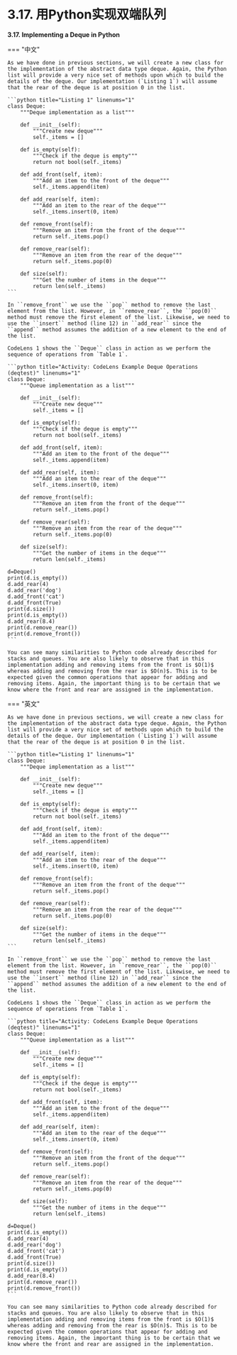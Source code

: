 # 3.17. 用Python实现双端队列

**3.17. Implementing a Deque in Python**

=== "中文"

    As we have done in previous sections, we will create a new class for the implementation of the abstract data type deque. Again, the Python list will provide a very nice set of methods upon which to build the details of the deque. Our implementation (`Listing 1`) will assume that the rear of the deque is at position 0 in the list.
    
    ```python title="Listing 1" linenums="1"
    class Deque:
        """Deque implementation as a list"""
    
        def __init__(self):
            """Create new deque"""
            self._items = []
    
        def is_empty(self):
            """Check if the deque is empty"""
            return not bool(self._items)
    
        def add_front(self, item):
            """Add an item to the front of the deque"""
            self._items.append(item)
    
        def add_rear(self, item):
            """Add an item to the rear of the deque"""
            self._items.insert(0, item)
    
        def remove_front(self):
            """Remove an item from the front of the deque"""
            return self._items.pop()
    
        def remove_rear(self):
            """Remove an item from the rear of the deque"""
            return self._items.pop(0)
    
        def size(self):
            """Get the number of items in the deque"""
            return len(self._items)
    ```
    
    In ``remove_front`` we use the ``pop`` method to remove the last element from the list. However, in ``remove_rear``, the ``pop(0)`` method must remove the first element of the list. Likewise, we need to use the ``insert`` method (line 12) in ``add_rear`` since the ``append`` method assumes the addition of a new element to the end of the list.
    
    CodeLens 1 shows the ``Deque`` class in action as we perform the sequence of operations from `Table 1`.
    
    ```python title="Activity: CodeLens Example Deque Operations (deqtest)" linenums="1"
    class Deque:
        """Queue implementation as a list"""
    
        def __init__(self):
            """Create new deque"""
            self._items = []
    
        def is_empty(self):
            """Check if the deque is empty"""
            return not bool(self._items)
    
        def add_front(self, item):
            """Add an item to the front of the deque"""
            self._items.append(item)
    
        def add_rear(self, item):
            """Add an item to the rear of the deque"""
            self._items.insert(0, item)
    
        def remove_front(self):
            """Remove an item from the front of the deque"""
            return self._items.pop()
    
        def remove_rear(self):
            """Remove an item from the rear of the deque"""
            return self._items.pop(0)
    
        def size(self):
            """Get the number of items in the deque"""
            return len(self._items)
    
    d=Deque()
    print(d.is_empty())
    d.add_rear(4)
    d.add_rear('dog')
    d.add_front('cat')
    d.add_front(True)
    print(d.size())
    print(d.is_empty())
    d.add_rear(8.4)
    print(d.remove_rear())
    print(d.remove_front())
    ```
    
    You can see many similarities to Python code already described for stacks and queues. You are also likely to observe that in this implementation adding and removing items from the front is $O(1)$ whereas adding and removing from the rear is $O(n)$. This is to be expected given the common operations that appear for adding and removing items. Again, the important thing is to be certain that we know where the front and rear are assigned in the implementation.

=== "英文"

    As we have done in previous sections, we will create a new class for the implementation of the abstract data type deque. Again, the Python list will provide a very nice set of methods upon which to build the details of the deque. Our implementation (`Listing 1`) will assume that the rear of the deque is at position 0 in the list.
    
    ```python title="Listing 1" linenums="1"
    class Deque:
        """Deque implementation as a list"""
    
        def __init__(self):
            """Create new deque"""
            self._items = []
    
        def is_empty(self):
            """Check if the deque is empty"""
            return not bool(self._items)
    
        def add_front(self, item):
            """Add an item to the front of the deque"""
            self._items.append(item)
    
        def add_rear(self, item):
            """Add an item to the rear of the deque"""
            self._items.insert(0, item)
    
        def remove_front(self):
            """Remove an item from the front of the deque"""
            return self._items.pop()
    
        def remove_rear(self):
            """Remove an item from the rear of the deque"""
            return self._items.pop(0)
    
        def size(self):
            """Get the number of items in the deque"""
            return len(self._items)
    ```
    
    In ``remove_front`` we use the ``pop`` method to remove the last element from the list. However, in ``remove_rear``, the ``pop(0)`` method must remove the first element of the list. Likewise, we need to use the ``insert`` method (line 12) in ``add_rear`` since the ``append`` method assumes the addition of a new element to the end of the list.
    
    CodeLens 1 shows the ``Deque`` class in action as we perform the sequence of operations from `Table 1`.
    
    ```python title="Activity: CodeLens Example Deque Operations (deqtest)" linenums="1"
    class Deque:
        """Queue implementation as a list"""
    
        def __init__(self):
            """Create new deque"""
            self._items = []
    
        def is_empty(self):
            """Check if the deque is empty"""
            return not bool(self._items)
    
        def add_front(self, item):
            """Add an item to the front of the deque"""
            self._items.append(item)
    
        def add_rear(self, item):
            """Add an item to the rear of the deque"""
            self._items.insert(0, item)
    
        def remove_front(self):
            """Remove an item from the front of the deque"""
            return self._items.pop()
    
        def remove_rear(self):
            """Remove an item from the rear of the deque"""
            return self._items.pop(0)
    
        def size(self):
            """Get the number of items in the deque"""
            return len(self._items)
    
    d=Deque()
    print(d.is_empty())
    d.add_rear(4)
    d.add_rear('dog')
    d.add_front('cat')
    d.add_front(True)
    print(d.size())
    print(d.is_empty())
    d.add_rear(8.4)
    print(d.remove_rear())
    print(d.remove_front())
    ```
    
    You can see many similarities to Python code already described for stacks and queues. You are also likely to observe that in this implementation adding and removing items from the front is $O(1)$ whereas adding and removing from the rear is $O(n)$. This is to be expected given the common operations that appear for adding and removing items. Again, the important thing is to be certain that we know where the front and rear are assigned in the implementation.
